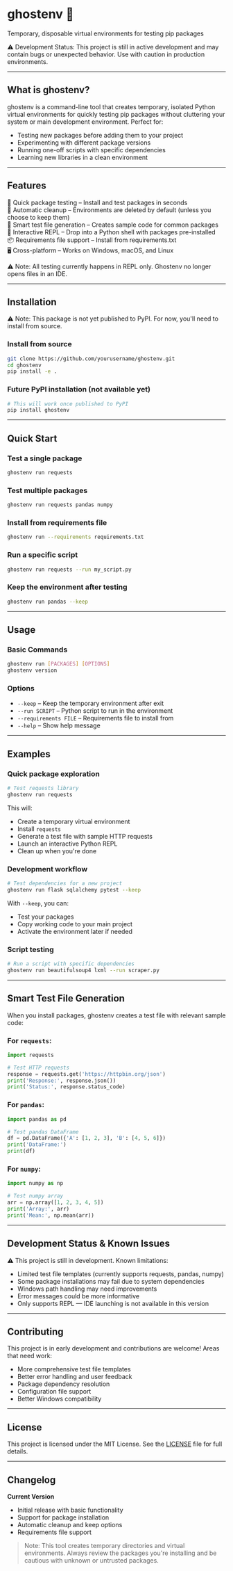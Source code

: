 # ghostenv 👻  
Temporary, disposable virtual environments for testing pip packages

⚠️ Development Status: This project is still in active development and may contain bugs or unexpected behavior. Use with caution in production environments.

---

## What is ghostenv?  
ghostenv is a command-line tool that creates temporary, isolated Python virtual environments for quickly testing pip packages without cluttering your system or main development environment. Perfect for:

- Testing new packages before adding them to your project  
- Experimenting with different package versions  
- Running one-off scripts with specific dependencies  
- Learning new libraries in a clean environment  

---

## Features  
🚀 Quick package testing – Install and test packages in seconds  
🧹 Automatic cleanup – Environments are deleted by default (unless you choose to keep them)  
📝 Smart test file generation – Creates sample code for common packages  
🐍 Interactive REPL – Drop into a Python shell with packages pre-installed  
📦 Requirements file support – Install from requirements.txt  
🖥️ Cross-platform – Works on Windows, macOS, and Linux  

⚠️ Note: All testing currently happens in REPL only. Ghostenv no longer opens files in an IDE.

---

## Installation  
⚠️ Note: This package is not yet published to PyPI. For now, you'll need to install from source.

### Install from source
```bash
git clone https://github.com/yourusername/ghostenv.git  
cd ghostenv  
pip install -e .
```

### Future PyPI installation (not available yet)
```bash
# This will work once published to PyPI  
pip install ghostenv
```

---

## Quick Start

### Test a single package
```bash
ghostenv run requests
```

### Test multiple packages
```bash
ghostenv run requests pandas numpy
```

### Install from requirements file
```bash
ghostenv run --requirements requirements.txt
```

### Run a specific script
```bash
ghostenv run requests --run my_script.py
```

### Keep the environment after testing
```bash
ghostenv run pandas --keep
```

---

## Usage

### Basic Commands
```bash
ghostenv run [PACKAGES] [OPTIONS]  
ghostenv version
```

### Options
- `--keep` – Keep the temporary environment after exit  
- `--run SCRIPT` – Python script to run in the environment  
- `--requirements FILE` – Requirements file to install from  
- `--help` – Show help message  

---

## Examples

### Quick package exploration
```bash
# Test requests library  
ghostenv run requests
```

This will:  
- Create a temporary virtual environment  
- Install `requests`  
- Generate a test file with sample HTTP requests  
- Launch an interactive Python REPL  
- Clean up when you're done  

### Development workflow
```bash
# Test dependencies for a new project  
ghostenv run flask sqlalchemy pytest --keep
```

With `--keep`, you can:  
- Test your packages  
- Copy working code to your main project  
- Activate the environment later if needed  

### Script testing
```bash
# Run a script with specific dependencies  
ghostenv run beautifulsoup4 lxml --run scraper.py
```

---

## Smart Test File Generation

When you install packages, ghostenv creates a test file with relevant sample code:

### For `requests`:
```python
import requests

# Test HTTP requests
response = requests.get('https://httpbin.org/json')
print('Response:', response.json())
print('Status:', response.status_code)
```

### For `pandas`:
```python
import pandas as pd

# Test pandas DataFrame
df = pd.DataFrame({'A': [1, 2, 3], 'B': [4, 5, 6]})
print('DataFrame:')
print(df)
```

### For `numpy`:
```python
import numpy as np

# Test numpy array
arr = np.array([1, 2, 3, 4, 5])
print('Array:', arr)
print('Mean:', np.mean(arr))
```

---

## Development Status & Known Issues

⚠️ This project is still in development. Known limitations:

- Limited test file templates (currently supports requests, pandas, numpy)  
- Some package installations may fail due to system dependencies  
- Windows path handling may need improvements  
- Error messages could be more informative  
- Only supports REPL — IDE launching is not available in this version  

---

## Contributing  
This project is in early development and contributions are welcome! Areas that need work:

- More comprehensive test file templates  
- Better error handling and user feedback  
- Package dependency resolution  
- Configuration file support  
- Better Windows compatibility  

---

## License  

This project is licensed under the MIT License.
See the [LICENSE](LICENSE) file for full details.

---

## Changelog

**Current Version**  
- Initial release with basic functionality  
- Support for package installation  
- Automatic cleanup and keep options  
- Requirements file support  

> Note: This tool creates temporary directories and virtual environments. Always review the packages you're installing and be cautious with unknown or untrusted packages.
